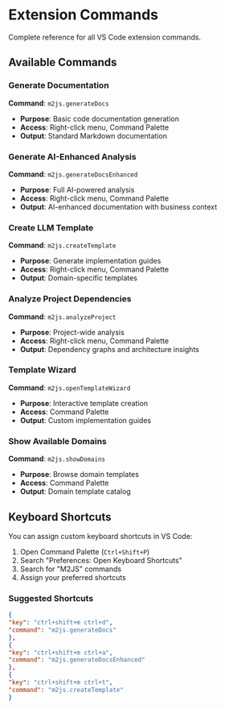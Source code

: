 # Extension Commands

Complete reference for all VS Code extension commands.

## Available Commands

### Generate Documentation
**Command**: `m2js.generateDocs`
- **Purpose**: Basic code documentation generation
- **Access**: Right-click menu, Command Palette
- **Output**: Standard Markdown documentation

### Generate AI-Enhanced Analysis 
**Command**: `m2js.generateDocsEnhanced`
- **Purpose**: Full AI-powered analysis
- **Access**: Right-click menu, Command Palette 
- **Output**: AI-enhanced documentation with business context

### Create LLM Template
**Command**: `m2js.createTemplate`
- **Purpose**: Generate implementation guides
- **Access**: Right-click menu, Command Palette
- **Output**: Domain-specific templates

### Analyze Project Dependencies
**Command**: `m2js.analyzeProject`
- **Purpose**: Project-wide analysis
- **Access**: Right-click menu, Command Palette
- **Output**: Dependency graphs and architecture insights

### Template Wizard
**Command**: `m2js.openTemplateWizard`
- **Purpose**: Interactive template creation
- **Access**: Command Palette
- **Output**: Custom implementation guides

### Show Available Domains
**Command**: `m2js.showDomains`
- **Purpose**: Browse domain templates
- **Access**: Command Palette
- **Output**: Domain template catalog

## Keyboard Shortcuts

You can assign custom keyboard shortcuts in VS Code:

1. Open Command Palette (`Ctrl+Shift+P`)
2. Search "Preferences: Open Keyboard Shortcuts"
3. Search for "M2JS" commands
4. Assign your preferred shortcuts

### Suggested Shortcuts

```json
{
"key": "ctrl+shift+m ctrl+d",
"command": "m2js.generateDocs"
},
{
"key": "ctrl+shift+m ctrl+a", 
"command": "m2js.generateDocsEnhanced"
},
{
"key": "ctrl+shift+m ctrl+t",
"command": "m2js.createTemplate"
}
```